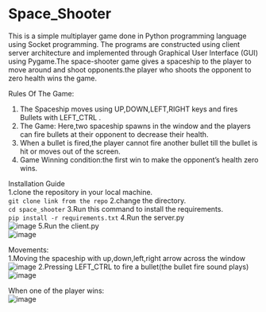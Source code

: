 # Space_Shooter
This is a simple multiplayer game done in Python programming language using Socket programming. The programs are constructed using client server architecture and implemented through Graphical User Interface (GUI) using Pygame.The space-shooter game gives a spaceship to the player to move around and shoot opponents.the player who shoots the opponent to zero health wins the game.

Rules Of The Game:
1. The Spaceship moves using UP,DOWN,LEFT,RIGHT keys and fires Bullets with LEFT_CTRL .
2. The Game: Here,two spaceship spawns in the window and the players can fire bullets at their opponent to decrease their health.
3. When a bullet is fired,the player cannot fire another bullet till the bullet is hit or moves out of the screen.
4. Game Winning condition:the first win to make the opponent’s health zero wins.

Installation Guide<br />
1.clone the repository in your local machine.<br />
```git clone link from the repo```
2.change the directory.<br />
```cd space_shooter```
3.Run this command to install the requirements.<br />
```pip install -r requirements.txt```
4.Run the server.py<br />
![image](https://user-images.githubusercontent.com/90893643/149646956-e68c47e9-09ba-42d0-84d8-77db931dbe9e.png)
5.Run the client.py<br />
![image](https://user-images.githubusercontent.com/90893643/149646964-06232caa-da19-4dbe-b067-0ae2bc01d8e6.png)

Movements:<br />
1.Moving the spaceship with up,down,left,right arrow across the window<br />
![image](https://user-images.githubusercontent.com/90893643/149646992-e18f0807-6730-47d4-9661-a65e5f8d3810.png)
2.Pressing LEFT_CTRL to fire a bullet(the bullet fire sound plays)<br />
![image](https://user-images.githubusercontent.com/90893643/149647001-33a36f10-9fc4-4f27-8ac4-dd4d9f95b081.png)

When one of the player wins:<br />
![image](https://user-images.githubusercontent.com/90893643/149647085-f17eb1c8-b457-4bc0-93f1-6b6784ced710.png)
